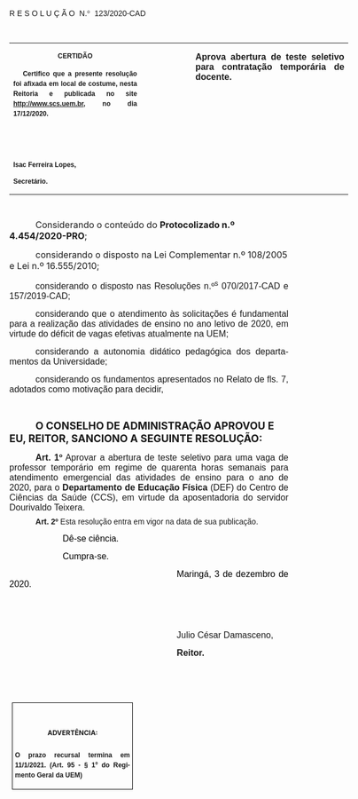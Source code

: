 <body lang=PT-BR link=blue vlink="#954F72" style='tab-interval:35.4pt'>

<div class=WordSection1>

<p class=MsoTitle><span style='font-family:"Arial",sans-serif;mso-bidi-font-family:
"Times New Roman";mso-ansi-language:PT-BR;mso-no-proof:yes'>R E S O L U Ç Ã
O<span style='mso-spacerun:yes'>  </span>N.</span><span style='font-family:
Symbol;mso-ascii-font-family:Arial;mso-hansi-font-family:Arial;mso-ansi-language:
PT-BR;mso-char-type:symbol;mso-symbol-font-family:Symbol;mso-no-proof:yes'><span
style='mso-char-type:symbol;mso-symbol-font-family:Symbol'>°</span></span><span
style='font-family:"Arial",sans-serif;mso-bidi-font-family:"Times New Roman";
mso-ansi-language:PT-BR;mso-no-proof:yes'><span style='mso-spacerun:yes'> 
</span>123/2020-CAD<o:p></o:p></span></p>

<p class=BodyText21><span style='font-size:9.0pt;font-family:"Arial",sans-serif;
mso-bidi-font-family:"Times New Roman";mso-no-proof:yes'><o:p>&nbsp;</o:p></span></p>

<table class=MsoNormalTable border=0 cellspacing=0 cellpadding=0 width=612
 style='width:459.0pt;border-collapse:collapse;mso-padding-alt:0cm 5.4pt 0cm 5.4pt'>
 <tr style='mso-yfti-irow:0;mso-yfti-firstrow:yes;mso-yfti-lastrow:yes'>
  <td width=234 valign=top style='width:175.5pt;padding:0cm 5.4pt 0cm 5.4pt'>
  <p class=MsoNormal align=center style='text-align:center;layout-grid-mode:
  char'><b style='mso-bidi-font-weight:normal'><span style='font-size:9.0pt;
  mso-bidi-font-size:10.0pt;font-family:"Arial",sans-serif;mso-bidi-font-family:
  "Times New Roman";mso-no-proof:yes'>CERTIDÃO<o:p></o:p></span></b></p>
  <p class=MsoNormal style='text-align:justify;line-height:150%'><b
  style='mso-bidi-font-weight:normal'><span style='font-size:9.0pt;line-height:
  150%;font-family:"Arial",sans-serif;mso-bidi-font-family:"Times New Roman";
  mso-no-proof:yes'><span style='mso-spacerun:yes'>   </span>Certifico que a
  presente resolução foi afixada em local de costume, nesta Reitoria e
  publicada no site<span style='color:blue'> </span><a
  href="http://www.scs.uem.br/"><span style='text-decoration:none;text-underline:
  none'>http://www.scs.uem.br</span></a>, no dia</span></b><b style='mso-bidi-font-weight:
  normal'><span style='font-size:9.0pt;mso-bidi-font-size:10.0pt;line-height:
  150%;font-family:"Arial",sans-serif;mso-bidi-font-family:"Times New Roman";
  mso-no-proof:yes'> 17/12/2020.<o:p></o:p></span></b></p>
  <p class=MsoNormal><b style='mso-bidi-font-weight:normal'><span
  style='font-size:9.0pt;mso-bidi-font-size:10.0pt;font-family:"Arial",sans-serif;
  mso-bidi-font-family:"Times New Roman";mso-no-proof:yes'><o:p>&nbsp;</o:p></span></b></p>
  <p class=MsoNormal><b style='mso-bidi-font-weight:normal'><span
  style='font-size:9.0pt;mso-bidi-font-size:10.0pt;font-family:"Arial",sans-serif;
  mso-bidi-font-family:"Times New Roman";mso-no-proof:yes'><o:p>&nbsp;</o:p></span></b></p>
  <p class=MsoNormal><b style='mso-bidi-font-weight:normal'><span
  style='font-size:9.0pt;mso-bidi-font-size:10.0pt;font-family:"Arial",sans-serif;
  mso-bidi-font-family:"Times New Roman";mso-no-proof:yes'>Isac Ferreira Lopes,<o:p></o:p></span></b></p>
  <p class=MsoNormal><b style='mso-bidi-font-weight:normal'><span
  style='font-size:9.0pt;mso-bidi-font-size:10.0pt;font-family:"Arial",sans-serif;
  mso-bidi-font-family:"Times New Roman";mso-no-proof:yes'>Secretário.<o:p></o:p></span></b></p>
  </td>
  <td width=85 valign=top style='width:63.8pt;padding:0cm 5.4pt 0cm 5.4pt'>
  <p class=MsoNormal style='margin-right:-5.4pt'><b><span style='font-size:
  12.0pt;mso-bidi-font-size:10.0pt;font-family:"Arial",sans-serif;mso-bidi-font-family:
  "Times New Roman";mso-no-proof:yes'><o:p>&nbsp;</o:p></span></b></p>
  </td>
  <td width=293 valign=top style='width:219.7pt;padding:0cm 5.4pt 0cm 5.4pt'>
  <p class=MsoNormal style='text-align:justify'><b><span style='font-size:12.0pt;
  font-family:"Arial",sans-serif;mso-no-proof:yes'>Aprova abertura de teste
  seletivo para contratação temporária de docente.<o:p></o:p></span></b></p>
  </td>
 </tr>
</table>

<p class=BodyText21><span style='font-size:9.0pt;font-family:"Arial",sans-serif;
mso-bidi-font-family:"Times New Roman";mso-no-proof:yes'><o:p>&nbsp;</o:p></span></p>

<p class=MsoBodyTextIndent style='text-indent:35.45pt'><span lang=X-NONE
style='font-size:12.0pt'>Considerando </span><span style='font-size:12.0pt;
mso-ansi-language:PT-BR'>o conteúdo do</span><span style='font-size:12.0pt'> </span><b
style='mso-bidi-font-weight:normal'><span style='font-size:12.0pt;mso-ansi-language:
PT-BR'>Protocolizado n.º 4.454/2020-PRO</span></b><span style='font-size:12.0pt;
mso-ansi-language:PT-BR'>;<o:p></o:p></span></p>

<p class=MsoBodyTextIndent style='text-indent:35.45pt'><span style='font-size:
12.0pt;mso-ansi-language:PT-BR'>considerando o disposto na Lei Complementar n.º
108/2005 e Lei n.º 16.555/2010; </span><b style='mso-bidi-font-weight:normal'><span
lang=X-NONE style='font-size:12.0pt'><o:p></o:p></span></b></p>

<p class=MsoNormal style='text-align:justify;text-indent:35.4pt'><span
style='font-size:12.0pt;font-family:"Arial",sans-serif'>considerando o disposto
nas Resoluções n.º<sup>s</sup> 070/2017-CAD e 157/2019-CAD;<o:p></o:p></span></p>

<p class=MsoNormal style='text-align:justify;text-indent:35.4pt'><span
style='font-size:12.0pt;font-family:"Arial",sans-serif'>considerando que o
atendimento às solicitações é fundamental para a realização das atividades de
ensino no ano letivo de 2020, em virtude do déficit de vagas efetivas
atualmente na UEM;<o:p></o:p></span></p>

<p class=MsoNormal style='text-align:justify;text-indent:35.4pt'><span
style='font-size:12.0pt;font-family:"Arial",sans-serif'>considerando a
autonomia didático pedagógica dos departamentos da Universidade;<o:p></o:p></span></p>

<p class=MsoNormal style='text-align:justify;text-indent:35.45pt'><span
style='font-size:12.0pt;mso-bidi-font-size:10.0pt;font-family:"Arial",sans-serif'>considerando
os fundamentos apresentados no Relato de fls. 7, adotados como motivação para
decidir,<o:p></o:p></span></p>

<p class=MsoBodyTextIndent style='text-indent:35.45pt'><span lang=X-NONE
style='mso-no-proof:yes'><o:p>&nbsp;</o:p></span></p>

<p class=MsoBodyTextIndent style='margin-bottom:6.0pt;text-indent:35.45pt'><b
style='mso-bidi-font-weight:normal'><span lang=X-NONE style='font-size:14.0pt;
mso-no-proof:yes'>O CONSELHO DE ADMINISTRAÇÃO APROVOU E EU, REITOR, SANCIONO A
SEGUINTE RESOLUÇÃO:<o:p></o:p></span></b></p>

<p class=MsoNormal style='margin-bottom:6.0pt;text-align:justify;text-indent:
35.45pt'><b style='mso-bidi-font-weight:normal'><span style='font-size:12.0pt;
font-family:"Arial",sans-serif'>Art. 1º</span></b><span style='font-size:12.0pt;
font-family:"Arial",sans-serif'> Aprovar a abertura de teste seletivo para uma vaga
de professor temporário em regime de quarenta horas semanais para atendimento
emergencial das atividades de ensino para o ano de 2020, para o <b
style='mso-bidi-font-weight:normal'>Departamento de Educação Física </b>(DEF)
do Centro de Ciências da Saúde (CCS)<span style='mso-bidi-font-weight:bold;
mso-no-proof:yes'>, em virtude da aposentadoria do servidor Dourivaldo Teixera.</span></span><span
style='font-size:12.0pt;font-family:"Arial",sans-serif;mso-bidi-font-family:
"Times New Roman"'><o:p></o:p></span></p>

<p style='margin:0cm;margin-bottom:.0001pt;text-align:justify;text-indent:35.45pt'><b
style='mso-bidi-font-weight:normal'><span style='mso-bidi-font-size:12.0pt;
font-family:"Arial",sans-serif'>Art. 2º </span></b><span style='mso-bidi-font-size:
12.0pt;font-family:"Arial",sans-serif;mso-bidi-font-family:"Times New Roman";
mso-no-proof:yes'>Esta resolução entra em vigor na data de sua publicação.</span><span
style='mso-bidi-font-size:12.0pt;font-family:"Arial",sans-serif;mso-fareast-font-family:
"Arial Unicode MS";mso-bidi-font-family:"Times New Roman";letter-spacing:-.2pt;
mso-no-proof:yes'><o:p></o:p></span></p>

<p class=MsoNormal style='text-align:justify;text-indent:35.45pt'><span
style='font-size:12.0pt;font-family:"Arial",sans-serif;color:black;mso-no-proof:
yes'><span style='mso-spacerun:yes'>           </span>Dê-se ciência.<o:p></o:p></span></p>

<p class=MsoNormal style='text-align:justify;text-indent:35.45pt'><span
style='font-size:12.0pt;font-family:"Arial",sans-serif;color:black;mso-no-proof:
yes'><span style='mso-spacerun:yes'>           </span>Cumpra-se.<o:p></o:p></span></p>

<p class=MsoNormal style='text-align:justify;text-indent:8.0cm'><span
style='font-size:12.0pt;font-family:"Arial",sans-serif;color:black;mso-no-proof:
yes'>Maringá, 3 de dezembro de 2020.<o:p></o:p></span></p>

<p class=MsoNormal style='text-align:justify;text-indent:8.0cm'><span
style='font-family:"Arial",sans-serif;mso-bidi-font-family:"Times New Roman";
mso-no-proof:yes'><o:p>&nbsp;</o:p></span></p>

<p class=MsoNormal style='text-align:justify;text-indent:8.0cm'><span
style='font-family:"Arial",sans-serif;mso-bidi-font-family:"Times New Roman";
mso-no-proof:yes'><o:p>&nbsp;</o:p></span></p>

<p class=MsoNormal style='text-align:justify;text-indent:8.0cm'><span
style='font-size:12.0pt;font-family:"Arial",sans-serif;mso-bidi-font-family:
"Times New Roman";mso-no-proof:yes'>Julio César Damasceno,<o:p></o:p></span></p>

<p class=MsoNormal style='text-align:justify;text-indent:8.0cm;tab-stops:8.0cm 276.45pt'><b
style='mso-bidi-font-weight:normal'><span style='font-size:12.0pt;font-family:
"Arial",sans-serif;mso-bidi-font-family:"Times New Roman";mso-no-proof:yes'>Reitor.<o:p></o:p></span></b></p>

<p class=MsoNormal style='text-align:justify;text-indent:8.0cm;tab-stops:8.0cm 276.45pt'><b
style='mso-bidi-font-weight:normal'><span style='font-size:12.0pt;font-family:
"Arial",sans-serif;mso-bidi-font-family:"Times New Roman";mso-no-proof:yes'><o:p>&nbsp;</o:p></span></b></p>

<p class=MsoNormal style='text-align:justify;text-indent:8.0cm;tab-stops:8.0cm 276.45pt'><b
style='mso-bidi-font-weight:normal'><span style='font-size:12.0pt;font-family:
"Arial",sans-serif;mso-bidi-font-family:"Times New Roman";mso-no-proof:yes'><o:p>&nbsp;</o:p></span></b></p>

<table class=MsoNormalTable border=1 cellspacing=0 cellpadding=0
 style='margin-left:3.5pt;border-collapse:collapse;border:none;mso-border-alt:
 solid windowtext .5pt;mso-padding-alt:0cm 3.5pt 0cm 3.5pt;mso-border-insideh:
 .5pt solid windowtext;mso-border-insidev:.5pt solid windowtext'>
 <tr style='mso-yfti-irow:0;mso-yfti-firstrow:yes;mso-yfti-lastrow:yes'>
  <td width=207 valign=top style='width:155.6pt;border:solid windowtext 1.0pt;
  mso-border-alt:solid windowtext .5pt;padding:0cm 3.5pt 0cm 3.5pt'>
  <h1 align=center style='text-align:center;line-height:150%'><span
  style='font-size:9.0pt;mso-bidi-font-size:10.0pt;line-height:150%;mso-bidi-font-family:
  Arial;mso-ansi-language:PT-BR;mso-fareast-language:PT-BR;mso-no-proof:yes'>ADVERTÊNCIA:<o:p></o:p></span></h1>
  <p class=MsoNormal style='text-align:justify;line-height:150%'><b
  style='mso-bidi-font-weight:normal'><span style='font-size:9.0pt;mso-bidi-font-size:
  10.0pt;line-height:150%;font-family:"Arial",sans-serif;mso-bidi-font-family:
  "Times New Roman";mso-no-proof:yes'>O prazo recursal termina em 11/1/2021.
  (Art. 95 - § 1º do Regimento Geral da UEM)</span></b><span style='font-size:
  9.0pt;mso-bidi-font-size:10.0pt;line-height:150%;font-family:"Arial",sans-serif;
  mso-bidi-font-family:"Times New Roman";mso-no-proof:yes'><o:p></o:p></span></p>
  </td>
 </tr>
</table>

<p class=MsoNormal style='text-align:justify;text-indent:8.0cm'><i
style='mso-bidi-font-style:normal'><span style='mso-bidi-font-size:12.0pt;
font-family:"Arial",sans-serif;mso-no-proof:yes'><o:p>&nbsp;</o:p></span></i></p>

</div>

</body>
